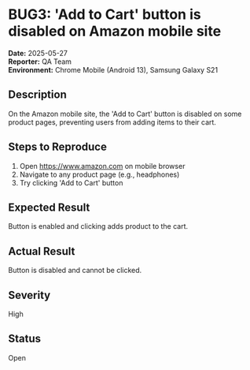 # BUG3: 'Add to Cart' button is disabled on Amazon mobile site

**Date:** 2025-05-27  
**Reporter:** QA Team  
**Environment:** Chrome Mobile (Android 13), Samsung Galaxy S21  

## Description  
On the Amazon mobile site, the 'Add to Cart' button is disabled on some product pages, preventing users from adding items to their cart.

## Steps to Reproduce  
1. Open https://www.amazon.com on mobile browser  
2. Navigate to any product page (e.g., headphones)  
3. Try clicking 'Add to Cart' button  

## Expected Result  
Button is enabled and clicking adds product to the cart.

## Actual Result  
Button is disabled and cannot be clicked.

## Severity  
High

## Status  
Open
